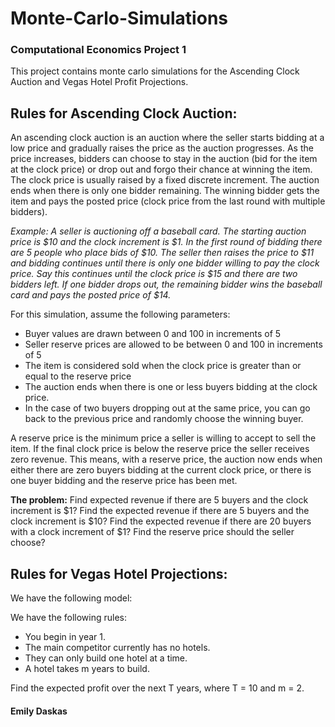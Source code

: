 # Monte-Carlo-Simulations
### Computational Economics Project 1

This project contains monte carlo simulations for the Ascending Clock Auction and Vegas Hotel Profit Projections.

## Rules for Ascending Clock Auction:

An ascending clock auction is an auction where the seller starts bidding at a low price and gradually raises the price as the auction progresses. As the price increases, bidders can choose to stay in the auction (bid for the item at the clock price) or drop out and forgo their chance at winning the item. The clock price is usually raised by a fixed discrete increment. The auction ends when there is only one bidder remaining. The winning bidder gets the item and pays the posted price (clock price from the last round with multiple bidders).

*Example: A seller is auctioning off a baseball card. The starting auction price is $10 and the clock increment is $1. In the first round of bidding there are 5 people who place bids of $10. The seller then raises the price to $11 and bidding continues until there is only one bidder willing to pay the clock price. Say this continues until the clock price is $15 and there are two bidders left. If one bidder drops out, the remaining bidder wins the baseball card and pays the posted price of $14.*

For this simulation, assume the following parameters:
- Buyer values are drawn between 0 and 100 in increments of 5
- Seller reserve prices are allowed to be between 0 and 100 in increments of 5
- The item is considered sold when the clock price is greater than or equal to the reserve price
- The auction ends when there is one or less buyers bidding at the clock price.
- In the case of two buyers dropping out at the same price, you can go back to the previous price and randomly choose the winning buyer.
 
A reserve price is the minimum price a seller is willing to accept to sell the item. If the final clock price is below the reserve price the seller receives zero revenue. This means, with a reserve price, the auction now ends when either there are zero buyers bidding at the current clock price, or there is one buyer bidding and the reserve price has been met.
 
**The problem:**
Find expected revenue if there are 5 buyers and the clock increment is $1?
Find the expected revenue if there are 5 buyers and the clock increment is $10? 
Find the expected revenue if there are 20 buyers with a clock increment of $1?
Find the reserve price should the seller choose?

## Rules for Vegas Hotel Projections:
We have the following model:

We have the following rules:
- You begin in year 1.
- The main competitor currently has no hotels.
- They can only build one hotel at a time.
- A hotel takes m years to build.

Find the expected profit over the next T years, where T = 10 and m = 2. 

#### Emily Daskas
